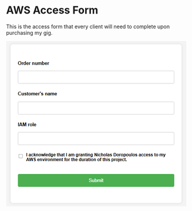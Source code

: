 # AWS Access Form

This is the access form that every client will need to complete upon purchasing my gig.

![Diagram](images/access_form.png)